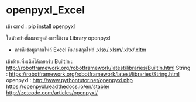 # openpyxl_Excel
เข้า cmd : pip install openpyxl   

ในตัวอย่างนี้ผมจะพูดถึงการใช้งาน Library openpyxl
* การดึงข้อมูลจากไฟล์ Excel ที่นามสกุลไฟล์ .xlsx/.xlsm/.xltx/.xltm 

เข้าอ่านเพิ่มเติมได้เลยครับ
BuiltIn : http://robotframework.org/robotframework/latest/libraries/BuiltIn.html
String : https://robotframework.org/robotframework/latest/libraries/String.html
openpyxl : http://www.pythontutor.net/openpyxl.php
           https://openpyxl.readthedocs.io/en/stable/
           http://zetcode.com/articles/openpyxl/

